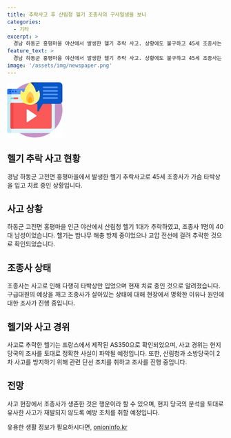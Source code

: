```yaml
---
title: 추락사고 후 산림청 헬기 조종사의 구사일생을 보니
categories:
  - 기타
excerpt: >
  경남 하동군 홍평마을 야산에서 발생한 헬기 추락 사고. 상황에도 불구하고 45세 조종사는 가슴 타박상을 입었지만 생존했다. 사고 경위 조사 중이며, 헬기는 고압 전선에 걸려 추락한 것으로 파악됐다. 이에 대해 산림청은 사고원인과 관련해 조사 중이며, 소방당국은 추가 사고 방지를 위해 전선 조치를 촉구했다. 생존에 이르게 된 조종사의 정확한 상태는 조종사 진술과 블랙박스를 기반으로 조사 중이다.
feature_text: >
  경남 하동군 홍평마을 야산에서 발생한 헬기 추락 사고. 상황에도 불구하고 45세 조종사는 가슴 타박상을 입었지만 생존했다. 사고 경위 조사 중이며, 헬기는 고압 전선에 걸려 추락한 것으로 파악됐다. 이에 대해 산림청은 사고원인과 관련해 조사 중이며, 소방당국은 추가 사고 방지를 위해 전선 조치를 촉구했다. 생존에 이르게 된 조종사의 정확한 상태는 조종사 진술과 블랙박스를 기반으로 조사 중이다.
image: '/assets/img/newspaper.png'
---
```


<p><img src="/assets/img/news.png" alt="rentncar 속보" /></p>

<h2>헬기 추락 사고 현황</h2>

<p data-ke-size="size16">경남 하동군 고전면 홍평마을에서 발생한 헬기 추락사고로 45세 조종사가 가슴 타박상을 입고 치료 중인 상황입니다.</p>

<h2>사고 상황</h2>

<p data-ke-size="size16">하동군 고전면 홍평마을 인근 야산에서 산림청 헬기 1대가 추락하였고, 조종사 1명이 40대 남성이었습니다. 헬기는 밤나무 해충 방제 중이었으나 고압 전선에 걸려 추락한 것으로 확인되었습니다.</p>

<h2>조종사 상태</h2>

<p data-ke-size="size16">조종사는 사고로 인해 다행히 타박상만 입었으며 현재 치료 중인 것으로 알려졌습니다. 구급대원의 예상을 깨고 조종사가 살아있는 상태에 대해 현장에서 명확한 이유나 원인에 대한 조사가 진행 중입니다.</p>

<h2>헬기와 사고 경위</h2>

<p data-ke-size="size16">사고로 추락한 헬기는 프랑스에서 제작된 AS350으로 확인되었으며, 사고 경위는 현지 당국의 조사를 토대로 정확한 사실이 파악될 예정입니다. 또한, 산림청과 소방당국이 2차 사고를 방지하기 위해 관련 단선 조치를 취하고 조사를 진행 중입니다.</p>

<h2>전망</h2>

<p data-ke-size="size16">사고 현장에서 조종사가 생존한 것은 행운이라 할 수 있으며, 현지 당국의 분석을 토대로 유사한 사고가 재발되지 않도록 예방 조치를 취할 예정입니다.</p>
유용한 생활 정보가 필요하시다면, <a href="https://onioninfo.kr" rel="dofollow">onioninfo.kr</a>


